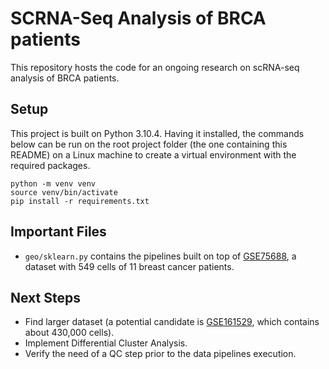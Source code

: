 # SCRNA-Seq Analysis of BRCA patients

This repository hosts the code for an ongoing research on scRNA-seq analysis of BRCA patients.

## Setup

This project is built on Python 3.10.4. Having it installed, the commands below can be run on the root project folder (the one containing this README) on a Linux machine to create a virtual environment with the required packages.

```
python -m venv venv
source venv/bin/activate
pip install -r requirements.txt
```

## Important Files

* `geo/sklearn.py` contains the pipelines built on top of [GSE75688](https://www.ncbi.nlm.nih.gov/geo/query/acc.cgi?acc=GSE75688), a dataset with 549 cells of 11 breast cancer patients.

## Next Steps

* Find larger dataset (a potential candidate is [GSE161529](https://www.ncbi.nlm.nih.gov/geo/query/acc.cgi?acc=GSE161529), which contains about 430,000 cells).
* Implement Differential Cluster Analysis.
* Verify the need of a QC step prior to the data pipelines execution.